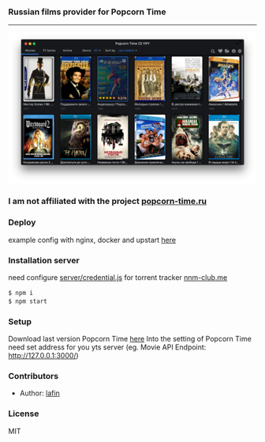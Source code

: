 ### Russian films provider for Popcorn Time
___

![](screenshot.png)
### I am not affiliated with the project [popcorn-time.ru](http://popcorn-time.ru/)

### Deploy
example config with nginx, docker and upstart [here](docs/SETUP.md)

### Installation server
need configure [server/credential.js](server/credential.js) for torrent tracker [nnm-club.me](http://nnmclub.to/)

```bash
$ npm i
$ npm start
```

### Setup
Download last version Popcorn Time [here](http://popcorntime.ag) Into the setting of Popcorn Time need set address for you yts server (eg. Movie API Endpoint: http://127.0.0.1:3000/)

### Contributors

 * Author: [lafin](https://github.com/lafin)

### License

  MIT
